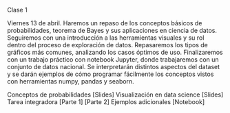Clase 1

Viernes 13 de abril. Haremos un repaso de los conceptos básicos de probabilidades, teorema de Bayes y sus aplicaciones en ciencia de datos. Seguiremos con una introducción a las herramientas visuales y su rol dentro del proceso de exploración de datos. Repasaremos los tipos de gráficos más comunes, analizando los casos óptimos de uso. Finalizaremos con un trabajo práctico con notebook Jupyter, donde trabajaremos con un conjunto de datos nacional. Se interpretarán distintos aspectos del dataset y se darán ejemplos de cómo programar fácilmente los conceptos vistos con herramientas numpy, pandas y seaborn.

Conceptos de probabilidades [Slides]
Visualización en data science [Slides]
Tarea integradora [Parte 1] [Parte 2]
Ejemplos adicionales [Notebook]

